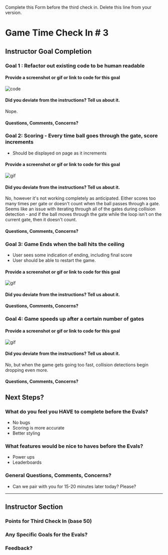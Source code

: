 Complete this Form before the third check in. Delete this line from your version.

# Game Time Check In # 3

## Instructor Goal Completion

### Goal 1 : Refactor out existing code to be human readable

#### Provide a screenshot or gif or link to code for this goal
![code](http://i64.tinypic.com/33c9ams.png)

#### Did you deviate from the instructions? Tell us about it.
Nope.

#### Questions, Comments, Concerns?

### Goal 2: Scoring - Every time ball goes through the gate, score increments
* Should be displayed on page as it increments

#### Provide a screenshot or gif or link to code for this goal  
![gif](http://g.recordit.co/TUVyaxN2OG.gif)

#### Did you deviate from the instructions? Tell us about it.  
No, however it's not working completely as anticipated.  Either scores too many times per gate or doesn't count when the ball passes through a gate. Seems like an issue with iterating through all of the gates during collision detection - and if the ball moves through the gate while the loop isn't on the current gate, then it doesn't count.

#### Questions, Comments, Concerns?

### Goal 3: Game Ends when the ball hits the ceiling
* User sees some indication of ending, including final score
* User should be able to restart the game.

#### Provide a screenshot or gif or link to code for this goal
![gif](http://g.recordit.co/eWaN3y46md.gif)

#### Did you deviate from the instructions? Tell us about it.

#### Questions, Comments, Concerns?

### Goal 4: Game speeds up after a certain number of gates

#### Provide a screenshot or gif or link to code for this goal
![gif](http://g.recordit.co/TUVyaxN2OG.gif)

#### Did you deviate from the instructions? Tell us about it.
No, but when the game gets going too fast, collision detections begin dropping even more.

#### Questions, Comments, Concerns?

## Next Steps?

### What do you feel you HAVE to complete before the Evals?  
* No bugs
* Scoring is more accurate
* Better styling

### What features would be nice to haves before the Evals?
* Power ups
* Leaderboards

### General Questions, Comments, Concerns?
* Can we pair with you for 15-20 minutes later today? Please?

-----

## Instructor Section

### Points for Third Check In (base 50)

### Any Specific Goals for the Evals?

### Feedback?
